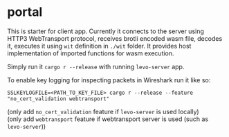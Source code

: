 # portal

This is starter for client app. Currently it connects to the server using HTTP3 WebTransport protocol, receives brotli encoded wasm file, decodes it, executes it using `wit` definition in `./wit` folder. It provides host implementation of imported functions for wasm execution.  

Simply run it `cargo r --release` with running `levo-server` app.

To enable key logging for inspecting packets in Wireshark run it like so:

```
SSLKEYLOGFILE=<PATH_TO_KEY_FILE> cargo r --release --feature "no_cert_validation webtransport"
```

(only add `no_cert_validation` feature if `levo-server` is used locally)  
(only add `webtransport` feature if webtransport server is used (such as `levo-server`))
